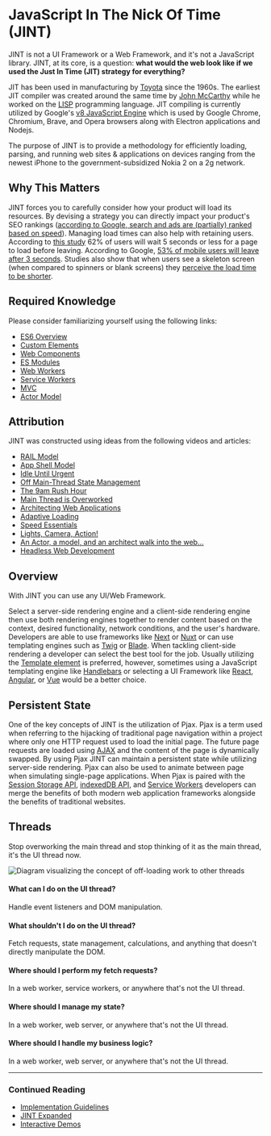 # JavaScript In The Nick Of Time (JINT)

JINT is not a UI Framework or a Web Framework, and it's not a JavaScript library. JINT, at its core, is a question: **what would the web look like if we used the Just In Time (JIT) strategy for everything?**

JIT has been used in manufacturing by [Toyota](https://en.wikipedia.org/wiki/Just-in-time_manufacturing) since the 1960s. The earliest JIT compiler was created around the same time by [John McCarthy](https://en.wikipedia.org/wiki/Just-in-time_compilation) while he worked on the [LISP](https://en.wikipedia.org/wiki/Lisp_(programming_language)) programming language. JIT compiling is currently utilized by Google's [v8 JavaScript Engine](https://en.wikipedia.org/wiki/V8_(JavaScript_engine)) which is used by Google Chrome, Chromium, Brave, and Opera browsers along with Electron applications and Nodejs.

The purpose of JINT is to provide a methodology for efficiently loading, parsing, and running web sites & applications on devices ranging from the newest iPhone to the government-subsidized Nokia 2 on a 2g network.

## Why This Matters

JINT forces you to carefully consider how your product will load its resources. By devising a strategy you can directly impact your product's SEO rankings ([according to Google, search and ads are (partially) ranked based on speed](https://developers.google.com/web/updates/2018/07/search-ads-speed)). Managing load times can also help with retaining users. According to [this study]((https://www.imperva.com/blog/ecommerce-study/)) 62% of users will wait 5 seconds or less for a page to load before leaving. According to Google, [53% of mobile users will leave after 3 seconds](https://www.thinkwithgoogle.com/marketing-resources/data-measurement/mobile-page-speed-new-industry-benchmarks/). Studies also show that when users see a skeleton screen (when compared to spinners or blank screens) they [perceive the load time to be shorter](https://uxdesign.cc/what-you-should-know-about-skeleton-screens-a820c45a571a).

## Required Knowledge

Please consider familiarizing yourself using the following links:

- [ES6 Overview](https://ponyfoo.com/articles/es6)
- [Custom Elements](https://html.spec.whatwg.org/multipage/custom-elements.html)
- [Web Components](https://developer.mozilla.org/en-US/docs/Web/Web_Components)
- [ES Modules](https://v8.dev/features/modules)
- [Web Workers](https://developer.mozilla.org/en-US/docs/Web/API/Web_Workers_API)
- [Service Workers](https://developer.mozilla.org/en-US/docs/Web/API/Service_Worker_API)
- [MVC](https://en.wikipedia.org/wiki/Model%E2%80%93view%E2%80%93controller)
- [Actor Model](https://en.wikipedia.org/wiki/Actor_model)

## Attribution

JINT was constructed using ideas from the following videos and articles:

- [RAIL Model](https://developers.google.com/web/fundamentals/performance/rail)
- [App Shell Model](https://developers.google.com/web/fundamentals/architecture/app-shell)
- [Idle Until Urgent](https://philipwalton.com/articles/idle-until-urgent/)
- [Off Main-Thread State Management](https://dassur.ma/things/react-redux-comlink/)
- [The 9am Rush Hour](https://dassur.ma/things/the-9am-rush-hour/)
- [Main Thread is Overworked](https://youtu.be/7Rrv9qFMWNM)
- [Architecting Web Applications](https://youtu.be/Vg60lf92EkM)
- [Adaptive Loading](https://youtu.be/puUPpVrIRkc)
- [Speed Essentials](https://youtu.be/reztLS3vomE)
- [Lights, Camera, Action!](https://dassur.ma/things/lights-camera-action/)
- [An Actor, a model, and an architect walk into the web...](https://dassur.ma/things/actormodel/)
- [Headless Web Development](https://dassur.ma/things/headless-web-development/)

## Overview

With JINT you can use any UI/Web Framework.

Select a server-side rendering engine and a client-side rendering engine then use both rendering engines together to render content based on the context, desired functionality, network conditions, and the user's hardware. Developers are able to use frameworks like [Next](https://nextjs.org/) or [Nuxt](https://nuxtjs.org/) or can use templating engines such as [Twig](https://twig.symfony.com/) or [Blade](https://laravel.com/docs/5.8/blade). When tackling client-side rendering a developer can select the best tool for the job. Usually utilizing the [Template element](https://developer.mozilla.org/en-US/docs/Web/HTML/Element/template) is preferred, however, sometimes using a JavaScript templating engine like [Handlebars](https://handlebarsjs.com/) or selecting a UI Framework like [React](https://reactjs.org/), [Angular](https://angular.io/), or [Vue](https://vuejs.org/) would be a better choice.

## Persistent State

One of the key concepts of JINT is the utilization of Pjax. Pjax is a term used when referring to the hijacking of traditional page navigation within a project where only one HTTP request used to load the initial page. The future page requests are loaded using [AJAX](https://en.wikipedia.org/wiki/Ajax_(programming)) and the content of the page is dynamically swapped. By using Pjax JINT can maintain a persistent state while utilizing server-side rendering. Pjax can also be used to animate between page when simulating single-page applications. When Pjax is paired with the [Session Storage API](https://developer.mozilla.org/en-US/docs/Web/API/Window/sessionStorage), [indexedDB API](https://developer.mozilla.org/en-US/docs/Web/API/IndexedDB_API), and [Service Workers](https://developers.google.com/web/fundamentals/primers/service-workers) developers can merge the benefits of both modern web application frameworks alongside the benefits of traditional websites.

## Threads

Stop overworking the main thread and stop thinking of it as the main thread, it's the UI thread now.

![Diagram visualizing the concept of off-loading work to other threads](/images/sharing-the-workload.png)

#### What can I do on the UI thread?
Handle event listeners and DOM manipulation.

#### What shouldn't I do on the UI thread?
Fetch requests, state management, calculations, and anything that doesn't directly manipulate the DOM.

#### Where should I perform my fetch requests?
In a web worker, service workers, or anywhere that's not the UI thread.

#### Where should I manage my state?
In a web worker, web server, or anywhere that's not the UI thread.

#### Where should I handle my business logic?
In a web worker, web server, or anywhere that's not the UI thread.

---

### Continued Reading

- [Implementation Guidelines](https://jintmethod.dev/implementation-guidelines)
- [JINT Expanded](https://jintmethod.dev/expanded)
- [Interactive Demos](https://examples.jintmethod.dev/)
